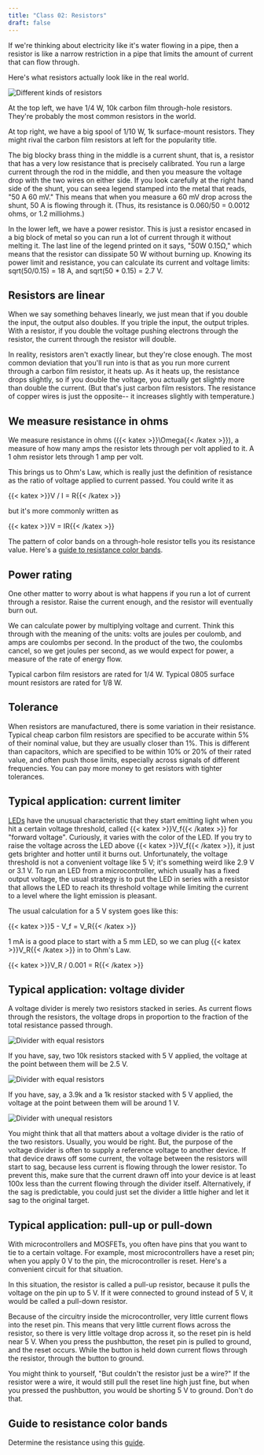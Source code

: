 ```yaml
---
title: "Class 02: Resistors"
draft: false
---
```

If we're thinking about electricity like it's water flowing in a pipe, then a resistor is like a narrow restriction in a pipe that limits the amount of current that can flow through.

Here's what resistors actually look like in the real world.

![Different kinds of resistors](/img/resistors.jpg)

At the top left, we have 1/4 W, 10k carbon film through-hole resistors. They're probably the most common resistors in the world.

At top right, we have a big spool of 1/10 W, 1k surface-mount resistors. They might rival the carbon film resistors at left for the popularity title.

The big blocky brass thing in the middle is a current shunt, that is, a resistor that has a very low resistance that is precisely calibrated. You run a large current through the rod in the middle, and then you measure the voltage drop with the two wires on either side. If you look carefully at the right hand side of the shunt, you can seea legend stamped into the metal that reads, "50 A 60 mV." This means that when you measure a 60 mV drop across the shunt, 50 A is flowing through it. (Thus, its resistance is 0.060/50 = 0.0012 ohms, or 1.2 milliohms.)

In the lower left, we have a power resistor. This is just a resistor encased in a big block of metal so you can run a lot of current through it without melting it. The last line of the legend printed on it says, "50W 0.15Ω," which means that the resistor can dissipate 50 W without burning up. Knowing its power limit and resistance, you can calculate its current and voltage limits: sqrt(50/0.15) = 18 A, and sqrt(50 * 0.15) = 2.7 V.

## Resistors are linear

When we say something behaves linearly, we just mean that if you double the input, the output also doubles. If you triple the input, the output triples. With a resistor, if you double the voltage pushing electrons through the resistor, the current through the resistor will double.

In reality, resistors aren't exactly linear, but they're close enough. The most common deviation that you'll run into is that as you run more current through a carbon film resistor, it heats up. As it heats up, the resistance drops slightly, so if you double the voltage, you actually get slightly more than double the current. (But that's just carbon film resistors. The resistance of copper wires is just the opposite-- it increases slightly with temperature.)

## We measure resistance in ohms

We measure resistance in ohms ({{< katex >}}\Omega{{< /katex >}}), a measure of how many amps the resistor lets through per volt applied to it. A 1 ohm resistor lets through 1 amp per volt.

This brings us to Ohm's Law, which is really just the definition of resistance as the ratio of voltage applied to current passed. You could write it as

{{< katex >}}V / I = R{{< /katex >}}

but it's more commonly written as

{{< katex >}}V = IR{{< /katex >}}

The pattern of color bands on a through-hole resistor tells you its resistance value. Here's a [guide to resistance color bands](https://cdn.sparkfun.com/assets/learn_tutorials/6/4/Resistors.png).

## Power rating

One other matter to worry about is what happens if you run a lot of current through a resistor. Raise the current enough, and the resistor will eventually burn out.

We can calculate power by multiplying voltage and current. Think this through with the meaning of the units: volts are joules per coulomb, and amps are coulombs per second. In the product of the two, the coulombs cancel, so we get joules per second, as we would expect for power, a measure of the rate of energy flow.

Typical carbon film resistors are rated for 1/4 W. Typical 0805 surface mount resistors are rated for 1/8 W.

## Tolerance

When resistors are manufactured, there is some variation in their resistance. Typical cheap carbon film resistors are specified to be accurate within 5% of their nominal value, but they are usually closer than 1%. This is different than capacitors, which are specified to be within 10% or 20% of their rated value, and often push those limits, especially across signals of different frequencies. You can pay more money to get resistors with tighter tolerances.

## Typical application: current limiter

[LEDs](/notes/leds/) have the unusual characteristic that they start emitting light when you hit a certain voltage threshold, called {{< katex >}}V_f{{< /katex >}} for "forward voltage". Curiously, it varies with the color of the LED. If you try to raise the voltage across the LED above {{< katex >}}V_f{{< /katex >}}, it just gets brighter and hotter until it burns out. Unfortunately, the voltage threshold is not a convenient voltage like 5 V; it's something weird like 2.9 V or 3.1 V. To run an LED from a microcontroller, which usually has a fixed output voltage, the usual strategy is to put the LED in series with a resistor that allows the LED to reach its threshold voltage while limiting the current to a level where the light emission is pleasant.

The usual calculation for a 5 V system goes like this:

{{< katex >}}5 - V_f = V_R{{< /katex >}}

1 mA is a good place to start with a 5 mm LED, so we can plug {{< katex >}}V_R{{< /katex >}} in to Ohm's Law.

{{< katex >}}V_R / 0.001 = R{{< /katex >}}

## Typical application: voltage divider

A voltage divider is merely two resistors stacked in series. As current flows through the resistors, the voltage drops in proportion to the fraction of the total resistance passed through.

![Divider with equal resistors](/img/Voltage_divider_equation.jpg)

If you have, say, two 10k resistors stacked with 5 V applied, the voltage at the point between them will be 2.5 V.

![Divider with equal resistors](/img/Voltage_divider_equal.jpg)

If you have, say, a 3.9k and a 1k resistor stacked with 5 V applied, the voltage at the point between them will be around 1 V.

![Divider with unequal resistors](/img/Voltage_divider_unequal.jpg)

You might think that all that matters about a voltage divider is the ratio of the two resistors. Usually, you would be right. But, the purpose of the voltage divider is often to supply a reference voltage to another device. If that device draws off some current, the voltage between the resistors will start to sag, because less current is flowing through the lower resistor. To prevent this, make sure that the current drawn off into your device is at least 100x less than the current flowing through the divider itself. Alternatively, if the sag is predictable, you could just set the divider a little higher and let it sag to the original target.

## Typical application: pull-up or pull-down

With microcontrollers and MOSFETs, you often have pins that you want to tie to a certain voltage. For example, most microcontrollers have a reset pin; when you apply 0 V to the pin, the microcontroller is reset. Here's a convenient circuit for that situation.

In this situation, the resistor is called a pull-up resistor, because it pulls the voltage on the pin up to 5 V. If it were connected to ground instead of 5 V, it would be called a pull-down resistor.

Because of the circuitry inside the microcontroller, very little current flows into the reset pin. This means that very little current flows across the resistor, so there is very little voltage drop across it, so the reset pin is held near 5 V. When you press the pushbutton, the reset pin is pulled to ground, and the reset occurs. While the button is held down current flows through the resistor, through the button to ground.

You might think to yourself, "But couldn't the resistor just be a wire?" If the resistor were a wire, it would still pull the reset line high just fine, but when you pressed the pushbutton, you would be shorting 5 V to ground. Don't do that.

## Guide to resistance color bands

Determine the resistance using this [guide](https://cdn.sparkfun.com/assets/learn_tutorials/6/4/Resistors.png).

